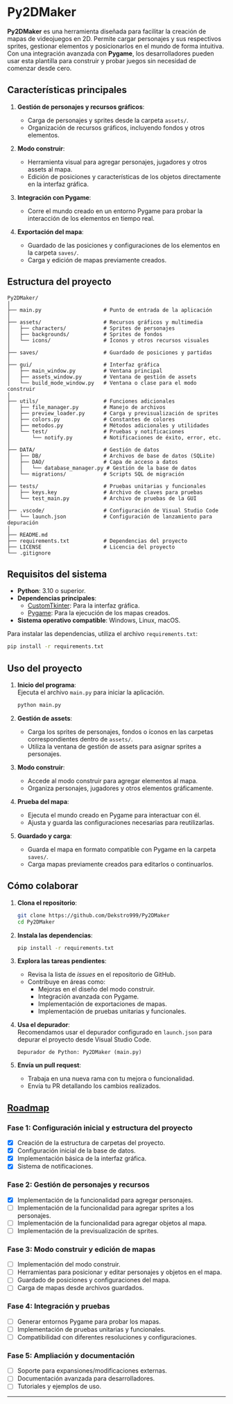 # Py2DMaker  

**Py2DMaker** es una herramienta diseñada para facilitar la creación de mapas de videojuegos en 2D. Permite cargar personajes y sus respectivos sprites, gestionar elementos y posicionarlos en el mundo de forma intuitiva. Con una integración avanzada con **Pygame**, los desarrolladores pueden usar esta plantilla para construir y probar juegos sin necesidad de comenzar desde cero.  

## **Características principales**  

1. **Gestión de personajes y recursos gráficos**:  
   - Carga de personajes y sprites desde la carpeta `assets/`.  
   - Organización de recursos gráficos, incluyendo fondos y otros elementos.  

2. **Modo construir**:  
   - Herramienta visual para agregar personajes, jugadores y otros assets al mapa.  
   - Edición de posiciones y características de los objetos directamente en la interfaz gráfica.  

3. **Integración con Pygame**:  
   - Corre el mundo creado en un entorno Pygame para probar la interacción de los elementos en tiempo real.  

4. **Exportación del mapa**:  
   - Guardado de las posiciones y configuraciones de los elementos en la carpeta `saves/`.  
   - Carga y edición de mapas previamente creados.  

## **Estructura del proyecto**  

```
Py2DMaker/  
│  
├── main.py                    # Punto de entrada de la aplicación  
│  
├── assets/                    # Recursos gráficos y multimedia  
│   ├── characters/            # Sprites de personajes  
│   ├── backgrounds/           # Sprites de fondos  
│   └── icons/                 # Íconos y otros recursos visuales  
│  
├── saves/                     # Guardado de posiciones y partidas  
│  
├── gui/                       # Interfaz gráfica  
│   ├── main_window.py         # Ventana principal  
│   ├── assets_window.py       # Ventana de gestión de assets  
│   └── build_mode_window.py   # Ventana o clase para el modo construir  
│  
├── utils/                     # Funciones adicionales  
│   ├── file_manager.py        # Manejo de archivos  
│   ├── preview_loader.py      # Carga y previsualización de sprites  
│   ├── colors.py              # Constantes de colores  
│   ├── metodos.py             # Métodos adicionales y utilidades  
│   └── test/                  # Pruebas y notificaciones  
│       └── notify.py          # Notificaciones de éxito, error, etc.  
│  
├── DATA/                      # Gestión de datos  
│   ├── DB/                    # Archivos de base de datos (SQLite)  
│   ├── DAO/                   # Capa de acceso a datos  
│   │   └── database_manager.py # Gestión de la base de datos  
│   └── migrations/            # Scripts SQL de migración  
│  
├── tests/                     # Pruebas unitarias y funcionales  
│   ├── keys.key               # Archivo de claves para pruebas  
│   └── test_main.py           # Archivo de pruebas de la GUI  
│  
├── .vscode/                   # Configuración de Visual Studio Code  
│   └── launch.json            # Configuración de lanzamiento para depuración  
│  
├── README.md                  
├── requirements.txt           # Dependencias del proyecto  
├── LICENSE                    # Licencia del proyecto  
└── .gitignore                 
```  

## **Requisitos del sistema**  

- **Python**: 3.10 o superior.  
- **Dependencias principales**:  
  - [CustomTkinter](https://github.com/TomSchimansky/CustomTkinter): Para la interfaz gráfica.  
  - [Pygame](https://www.pygame.org/): Para la ejecución de los mapas creados.  
- **Sistema operativo compatible**: Windows, Linux, macOS.  

Para instalar las dependencias, utiliza el archivo `requirements.txt`:  
```bash  
pip install -r requirements.txt  
```  

## **Uso del proyecto**  

1. **Inicio del programa**:  
   Ejecuta el archivo `main.py` para iniciar la aplicación.  
   ```bash  
   python main.py  
   ```  

2. **Gestión de assets**:  
   - Carga los sprites de personajes, fondos o íconos en las carpetas correspondientes dentro de `assets/`.  
   - Utiliza la ventana de gestión de assets para asignar sprites a personajes.  

3. **Modo construir**:  
   - Accede al modo construir para agregar elementos al mapa.  
   - Organiza personajes, jugadores y otros elementos gráficamente.  

4. **Prueba del mapa**:  
   - Ejecuta el mundo creado en Pygame para interactuar con él.  
   - Ajusta y guarda las configuraciones necesarias para reutilizarlas.  

5. **Guardado y carga**:  
   - Guarda el mapa en formato compatible con Pygame en la carpeta `saves/`.  
   - Carga mapas previamente creados para editarlos o continuarlos.  

## **Cómo colaborar**  

1. **Clona el repositorio**:  
   ```bash  
   git clone https://github.com/Dekstro999/Py2DMaker  
   cd Py2DMaker  
   ```  

2. **Instala las dependencias**:  
   ```bash  
   pip install -r requirements.txt  
   ```  

3. **Explora las tareas pendientes**:  
   - Revisa la lista de *issues* en el repositorio de GitHub.  
   - Contribuye en áreas como:  
     - Mejoras en el diseño del modo construir.  
     - Integración avanzada con Pygame.  
     - Implementación de exportaciones de mapas.  
     - Implementación de pruebas unitarias y funcionales.  

4. **Usa el depurador**:  
   Recomendamos usar el depurador configurado en `launch.json` para depurar el proyecto desde Visual Studio Code.  
   ```  
   Depurador de Python: Py2DMaker (main.py)  
   ```  

5. **Envía un pull request**:  
   - Trabaja en una nueva rama con tu mejora o funcionalidad.  
   - Envía tu PR detallando los cambios realizados.  

## **[Roadmap](https://www.figma.com/board/ahoSZdE8Z9WRBLZdnD4FpD/RoadMap?node-id=1-15&t=3BEv8szr1agTyrUs-1)**  

### Fase 1: Configuración inicial y estructura del proyecto  
- [X] Creación de la estructura de carpetas del proyecto.  
- [X] Configuración inicial de la base de datos.  
- [X] Implementación básica de la interfaz gráfica.  
- [X] Sistema de notificaciones.  

### Fase 2: Gestión de personajes y recursos  
- [X] Implementación de la funcionalidad para agregar personajes.  
- [ ] Implementación de la funcionalidad para agregar sprites a los personajes.  
- [ ] Implementación de la funcionalidad para agregar objetos al mapa.  
- [ ] Implementación de la previsualización de sprites.  

### Fase 3: Modo construir y edición de mapas  
- [ ] Implementación del modo construir.  
- [ ] Herramientas para posicionar y editar personajes y objetos en el mapa.  
- [ ] Guardado de posiciones y configuraciones del mapa.  
- [ ] Carga de mapas desde archivos guardados.  

### Fase 4: Integración y pruebas  
- [ ] Generar entornos Pygame para probar los mapas.  
- [ ] Implementación de pruebas unitarias y funcionales.  
- [ ] Compatibilidad con diferentes resoluciones y configuraciones.  

### Fase 5: Ampliación y documentación  
- [ ] Soporte para expansiones/modificaciones externas.  
- [ ] Documentación avanzada para desarrolladores.  
- [ ] Tutoriales y ejemplos de uso.  

---  
